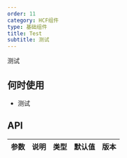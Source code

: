```yaml
---
order: 11
category: HCF组件
type: 基础组件
title: Test
subtitle: 测试
---
```


测试

## 何时使用

- 测试

## API

| 参数 | 说明 | 类型 | 默认值 | 版本 |
| ---- | ---- | ---- | ------ | ---- |

